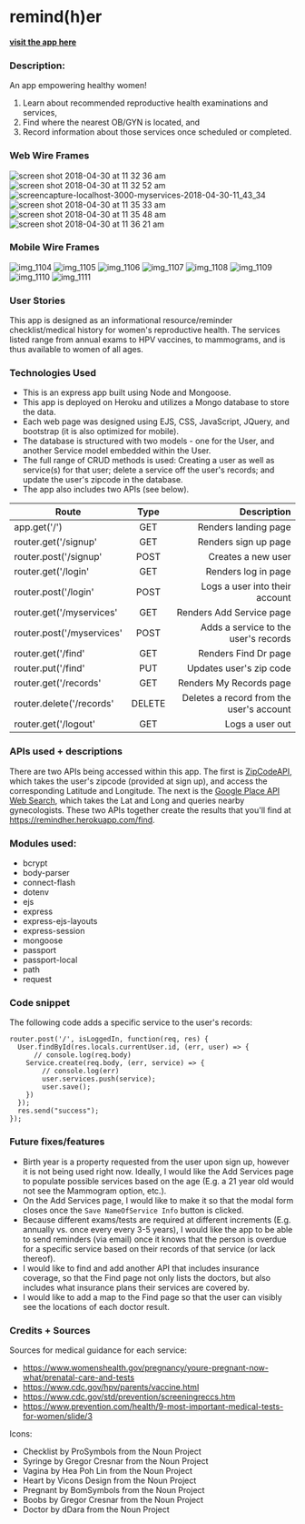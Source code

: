
# remind(h)er
**[visit the app here](https://remindher.herokuapp.com)**

### Description:
An app empowering healthy women!

1. Learn about recommended reproductive health examinations and services, 
2. Find where the nearest OB/GYN is located, and
3. Record information about those services once scheduled or completed.

### Web Wire Frames
![screen shot 2018-04-30 at 11 32 36 am](https://user-images.githubusercontent.com/13025907/39443925-d028e68e-4c6a-11e8-913f-873472e21285.png)
![screen shot 2018-04-30 at 11 32 52 am](https://user-images.githubusercontent.com/13025907/39443926-d03cacfa-4c6a-11e8-9a42-11c3a3ded3d6.png)
![screencapture-localhost-3000-myservices-2018-04-30-11_43_34](https://user-images.githubusercontent.com/13025907/39444200-cbe42812-4c6b-11e8-9079-37b0e084ff7b.png)
![screen shot 2018-04-30 at 11 35 33 am](https://user-images.githubusercontent.com/13025907/39443930-d0848642-4c6a-11e8-96b9-fcdc29d45ed9.png)
![screen shot 2018-04-30 at 11 35 48 am](https://user-images.githubusercontent.com/13025907/39443931-d099956e-4c6a-11e8-9da4-63aa054fa770.png)
![screen shot 2018-04-30 at 11 36 21 am](https://user-images.githubusercontent.com/13025907/39443932-d0ad6576-4c6a-11e8-9f81-1c0fdc81cd92.png)

### Mobile Wire Frames
![img_1104](https://user-images.githubusercontent.com/13025907/39447481-be84849a-4c76-11e8-830f-d9c1a721af34.PNG)
![img_1105](https://user-images.githubusercontent.com/13025907/39447482-be9b2e2a-4c76-11e8-917b-0c29a17e65b8.PNG)
![img_1106](https://user-images.githubusercontent.com/13025907/39447483-bebc9484-4c76-11e8-9eac-ddacbc5a94e5.PNG)
![img_1107](https://user-images.githubusercontent.com/13025907/39447484-bed38040-4c76-11e8-805f-64c20d66af94.PNG)
![img_1108](https://user-images.githubusercontent.com/13025907/39447485-bee84e12-4c76-11e8-96be-2aee2f648d9d.PNG)
![img_1109](https://user-images.githubusercontent.com/13025907/39447486-bf1e8bc6-4c76-11e8-80ee-2478caf00ce2.PNG)
![img_1110](https://user-images.githubusercontent.com/13025907/39447487-bf33e430-4c76-11e8-8d89-333093e78feb.PNG)
![img_1111](https://user-images.githubusercontent.com/13025907/39447488-bf58bf80-4c76-11e8-8de8-f2b33d214d00.PNG)


### User Stories
This app is designed as an informational resource/reminder checklist/medical history for women's reproductive health. The services listed range from annual exams to HPV vaccines, to mammograms, and is thus available to women of all ages.

### Technologies Used
- This is an express app built using Node and Mongoose.
- This app is deployed on Heroku and utilizes a Mongo database to store the data.
- Each web page was designed using EJS, CSS, JavaScript, JQuery, and bootstrap (it is also optimized for mobile).
- The database is structured with two models - one for the User, and another Service model embedded within the User.
- The full range of CRUD methods is used: Creating a user as well as service(s) for that user; delete a service off the user's records; and update the user's zipcode in the database.
- The app also includes two APIs (see below).

| Route        | Type           | Description  |
| ------------- |:-------------:| -----:|
| app.get('/') | GET | Renders landing page|
| router.get('/signup'   | GET      |   Renders sign up page |
| router.post('/signup'   | POST      |   Creates a new user |
| router.get('/login'   | GET      |   Renders log in page |
| router.post('/login'   | POST      |   Logs a user into their account |
| router.get('/myservices'   | GET      |   Renders Add Service page |
| router.post('/myservices'   | POST      |   Adds a service to the user's records |
| router.get('/find'   | GET      |   Renders Find Dr page |
| router.put('/find'   | PUT      |   Updates user's zip code |
| router.get('/records'   | GET      |   Renders My Records page |
| router.delete('/records'   | DELETE      |   Deletes a record from the user's account |
| router.get('/logout'   | GET      |   Logs a user out |


### APIs used + descriptions
There are two APIs being accessed within this app. The first is [ZipCodeAPI](https://www.zipcodeapi.com/), which takes the user's zipcode (provided at sign up), and access the corresponding Latitude and Longitude. The next is the [Google Place API Web Search](https://developers.google.com/places/web-service/search), which takes the Lat and Long and queries nearby gynecologists. These two APIs together create the results that you'll find at https://remindher.herokuapp.com/find.

### Modules used:

- bcrypt 
- body-parser
- connect-flash
- dotenv
- ejs
- express
- express-ejs-layouts
- express-session
- mongoose
- passport
- passport-local
- path
- request

### Code snippet
The following code adds a specific service to the user's records:

    router.post('/', isLoggedIn, function(req, res) {
      User.findById(res.locals.currentUser.id, (err, user) => {
          // console.log(req.body)
        Service.create(req.body, (err, service) => {
            // console.log(err)
            user.services.push(service); 
            user.save();
        })
      });
      res.send("success");
    });

### Future fixes/features
- Birth year is a property requested from the user upon sign up, however it is not being used right now. Ideally, I would like the Add Services page to populate possible services based on the age (E.g. a 21 year old would not see the Mammogram option, etc.).
- On the Add Services page, I would like to make it so that the modal form closes once the `Save NameOfService Info` button is clicked.
- Because different exams/tests are required at different increments (E.g. annually vs. once every every 3-5 years), I would like the app to be able to send reminders (via email) once it knows that the person is overdue for a specific service based on their records of that service (or lack thereof).
- I would like to find and add another API that includes insurance coverage, so that the Find page not only lists the doctors, but also includes what insurance plans their services are covered by.
- I would like to add a map to the Find page so that the user can visibly see the locations of each doctor result.

### Credits + Sources
Sources for medical guidance for each service:
- https://www.womenshealth.gov/pregnancy/youre-pregnant-now-what/prenatal-care-and-tests
- https://www.cdc.gov/hpv/parents/vaccine.html
- https://www.cdc.gov/std/prevention/screeningreccs.htm
- https://www.prevention.com/health/9-most-important-medical-tests-for-women/slide/3

Icons:
- Checklist by ProSymbols from the Noun Project
- Syringe by Gregor Cresnar from the Noun Project
- Vagina by Hea Poh Lin from the Noun Project
- Heart by Vicons Design from the Noun Project
- Pregnant by BomSymbols from the Noun Project
- Boobs by Gregor Cresnar from the Noun Project
- Doctor by dDara from the Noun Project

